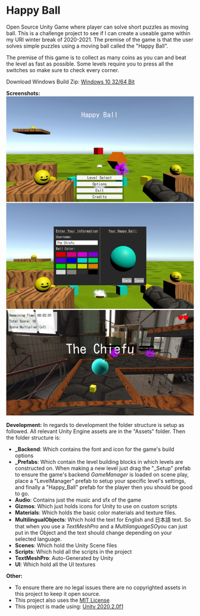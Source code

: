 
# Happy Ball
Open Source Unity Game where player can solve short puzzles as moving ball.
This is a challenge project to see if I can create a useable game within my URI winter break of 2020-2021.
The premise of the game is that the user solves simple puzzles using a moving ball called the "Happy Ball". 

The premise of this game is to collect as many coins as you can and beat the level as fast as possible. Some levels require you to press all the switches so make sure to check every corner.

Download Windows Build Zip: [Windows 10 32/64 Bit](https://drive.google.com/file/d/1t5cgN_3mWuCpiy2xo8tcX6uiUbdBe-Xq/view?usp=sharing)

**Screenshots:**
![Main Menu](./OnlineMedia/MainMenu.jpg)
![Character Customization](./OnlineMedia/CharacterCustomization.jpg)
![Gameplay](./OnlineMedia/GameplayLevel2.jpg)


**Development:**
In regards to development the folder structure is setup as followed. All relevant Unity Engine assets are in the "Assets" folder. Then the folder structure is:

 - **_Backend**: Which contains the font and icon for the game's build options
 - **_Prefabs**: Which contain the level building blocks in which levels are constructed on. When making a new level just drag the "_Setup" prefab to ensure the game's backend *GameManager* is loaded on scene play, place a "LevelManager" prefab to setup your specific level's settings, and finally a "Happy_Ball" prefab for the player then you should be good to go.
 - **Audio**: Contains just the music and sfx of the game
 - **Gizmos**: Which just holds icons for Unity to use on custom scripts
 - **Materials**: Which holds the basic color materials and texture files.
 - **MultilingualObjects**: Which hold the text for English and 日本語 text. So that when you use a *TextMeshPro* and a *MultilanguageSO*you can just put in the Object and the text should change depending on your selected language.
- **Scenes**: Which hold the Unity Scene files
- **Scripts**: Which hold all the scripts in the project
- **TextMeshPro**: Auto-Generated by Unity
- **UI**: Which hold all the UI textures
 
**Other:**
- To ensure there are no legal issues there are no copyrighted assets in this project to keep it open source.
- This project also uses the [MIT License](https://choosealicense.com/licenses/mit/)
- This project is made using: [Unity 2020.2.0f1](https://unity.com/releases/2020-1)
